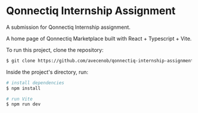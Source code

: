 # Qonnectiq Internship Assignment
A submission for Qonnectiq Internship assignment.

A home page of Qonnectiq Marketplace built with React + Typescript + Vite.  

To run this project, clone the repository:
```bash
$ git clone https://github.com/avecenob/qonnectiq-internship-assignment.git
```

Inside the project's directory, run:
```bash
# install dependencies
$ npm install

# run Vite
$ npm run dev
```

